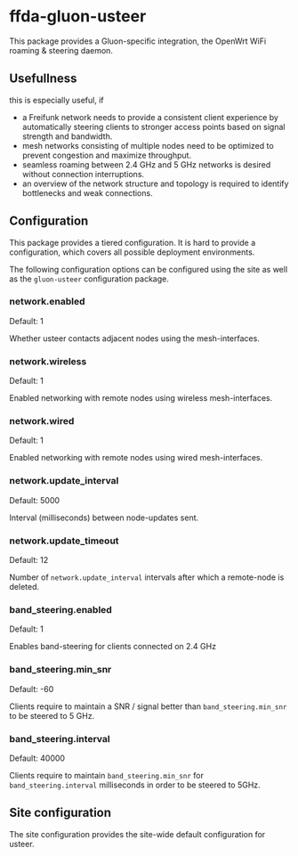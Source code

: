 # ffda-gluon-usteer

This package provides a Gluon-specific integration, the OpenWrt WiFi roaming & steering daemon.

## Usefullness

this is especially useful, if

- a Freifunk network needs to provide a consistent client experience by automatically steering clients to stronger access points based on signal strength and bandwidth.
- mesh networks consisting of multiple nodes need to be optimized to prevent congestion and maximize throughput.
- seamless roaming between 2.4 GHz and 5 GHz networks is desired without connection interruptions.
- an overview of the network structure and topology is required to identify bottlenecks and weak connections.


## Configuration

This package provides a tiered configuration. It is hard to provide a configuration, which covers all possible deployment environments.

The following configuration options can be configured using the site as well as the `gluon-usteer` configuration package.


### network.enabled

Default: 1

Whether usteer contacts adjacent nodes using the mesh-interfaces.


### network.wireless

Default: 1

Enabled networking with remote nodes using wireless mesh-interfaces.


### network.wired

Default: 1

Enabled networking with remote nodes using wired mesh-interfaces.


### network.update_interval

Default: 5000

Interval (milliseconds) between node-updates sent.


### network.update_timeout

Default: 12

Number of `network.update_interval` intervals after which a remote-node is deleted.


### band_steering.enabled

Default: 1

Enables band-steering for clients connected on 2.4 GHz


### band_steering.min_snr

Default: -60

Clients require to maintain a SNR / signal better than `band_steering.min_snr` to be steered to 5 GHz.


### band_steering.interval

Default: 40000

Clients require to maintain `band_steering.min_snr` for `band_steering.interval` milliseconds in order to be steered to 5GHz.


## Site configuration

The site configuration provides the site-wide default configuration for usteer.
